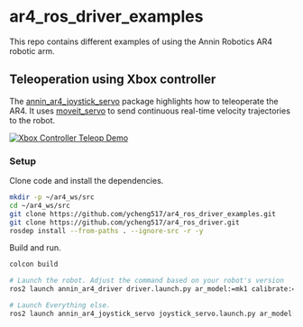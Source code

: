 # ar4_ros_driver_examples

This repo contains different examples of using the Annin Robotics AR4 robotic arm.

## Teleoperation using Xbox controller

The [annin_ar4_joystick_servo](./annin_ar4_joystick_servo) package highlights how to teleoperate the AR4. 
It uses [moveit_servo](https://index.ros.org/p/moveit_servo/github-ros-planning-moveit2/) to send 
continuous real-time velocity trajectories to the robot.

[![Xbox Controller Teleop Demo](https://img.youtube.com/vi/QZEn53Pvfms/0.jpg)](https://youtube.com/shorts/QZEn53Pvfms)

### Setup

Clone code and install the dependencies.
```bash
mkdir -p ~/ar4_ws/src
cd ~/ar4_ws/src
git clone https://github.com/ycheng517/ar4_ros_driver_examples.git
git clone https://github.com/ycheng517/ar4_ros_driver.git
rosdep install --from-paths . --ignore-src -r -y
```

Build and run.

```bash
colcon build

# Launch the robot. Adjust the command based on your robot's version
ros2 launch annin_ar4_driver driver.launch.py ar_model:=mk1 calibrate:=True include_gripper:=True

# Launch Everything else.
ros2 launch annin_ar4_joystick_servo joystick_servo.launch.py ar_model:=mk1 include_gripper:=True
```

